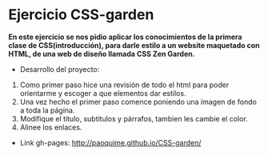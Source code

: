 # Ejercicio CSS-garden

**En este ejercicio se nos pidio aplicar los conocimientos de la primera clase de CSS(introducción), para darle estilo a un website 
maquetado con HTML, de una web de diseño llamada CSS Zen Garden.**

* Desarrollo del proyecto: 

1. Como primer paso hice una revisión de todo el html para poder orientarme y escoger a que elementos dar estilos.
2. Una vez hecho el primer paso comence poniendo una imagen de fondo a toda la página.
3. Modifique el título, subtitulos y párrafos, tambien les cambie el color.
4. Alinee los enlaces.

 * Link gh-pages: <http://paoquime.github.io/CSS-garden/>

